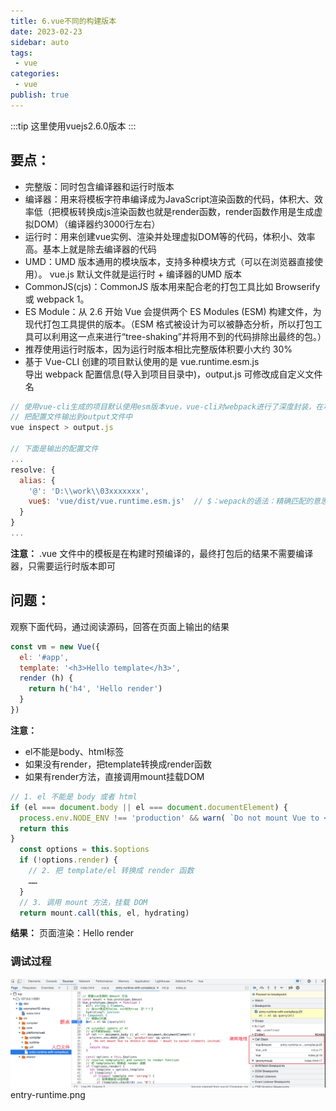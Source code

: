 ```yaml
---
title: 6.vue不同的构建版本
date: 2023-02-23
sidebar: auto
tags:
 - vue
categories:
 - vue
publish: true
---
```


:::tip
这里使用vuejs2.6.0版本
:::

## 要点：
- 完整版：同时包含编译器和运行时版本
- 编译器：用来将模板字符串编译成为JavaScript渲染函数的代码，体积大、效率低（把模板转换成js渲染函数也就是render函数，render函数作用是生成虚拟DOM）（编译器约3000行左右）
- 运行时：用来创建vue实例、渲染并处理虚拟DOM等的代码，体积小、效率高。基本上就是除去编译器的代码
- UMD：UMD 版本通用的模块版本，支持多种模块方式（可以在浏览器直接使用）。 vue.js 默认文件就是运行时 + 编译器的UMD 版本
- CommonJS(cjs)：CommonJS 版本用来配合老的打包工具比如 Browserify 或 webpack 1。
- ES Module：从 2.6 开始 Vue 会提供两个 ES Modules (ESM) 构建文件，为现代打包工具提供的版本。（ESM 格式被设计为可以被静态分析，所以打包工具可以利用这一点来进行“tree-shaking”并将用不到的代码排除出最终的包。）
- 推荐使用运行时版本，因为运行时版本相比完整版体积要小大约 30%
- 基于 Vue-CLI 创建的项目默认使用的是 vue.runtime.esm.js<br />
导出 webpack 配置信息(导入到项目目录中)，output.js 可修改成自定义文件名
```js
// 使用vue-cli生成的项目默认使用esm版本vue，vue-cli对webpack进行了深度封装，在项目中找不到webpack的配置文件。使用如下命令可以查看
// 把配置文件输出到output文件中
vue inspect > output.js

// 下面是输出的配置文件
...
resolve: {
  alias: {
    '@': 'D:\\work\\03xxxxxxx',
    vue$: 'vue/dist/vue.runtime.esm.js'  // $：wepack的语法：精确匹配的意思
  }
}
...
```
**注意：** .vue 文件中的模板是在构建时预编译的，最终打包后的结果不需要编译器，只需要运行时版本即可


## 问题：
观察下面代码，通过阅读源码，回答在页面上输出的结果
```js
const vm = new Vue({ 
  el: '#app', 
  template: '<h3>Hello template</h3>', 
  render (h) { 
    return h('h4', 'Hello render') 
  } 
})
```
**注意：**
- el不能是body、html标签
- 如果没有render，把template转换成render函数
- 如果有render方法，直接调用mount挂载DOM
```js
// 1. el 不能是 body 或者 html 
if (el === document.body || el === document.documentElement) { 
  process.env.NODE_ENV !== 'production' && warn( `Do not mount Vue to <html> or <body> - mount to normal elements instead.` )
  return this
}
  const options = this.$options 
  if (!options.render) { 
    // 2. 把 template/el 转换成 render 函数
    …… 
  }
  // 3. 调用 mount 方法，挂载 DOM 
  return mount.call(this, el, hydrating)
```

**结果：**
页面渲染：Hello render

### 调试过程
![调试render渲染过程](../../../.vuepress/src/img/entry-runtime.png)
entry-runtime.png